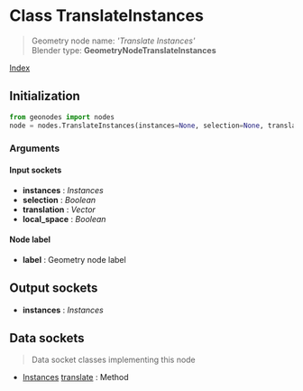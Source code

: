 
# Class TranslateInstances

> Geometry node name: _'Translate Instances'_<br>Blender type:  **GeometryNodeTranslateInstances**


[Index](/docs/index.md)

## Initialization


```python
from geonodes import nodes
node = nodes.TranslateInstances(instances=None, selection=None, translation=None, local_space=None, label=None)
```


### Arguments


#### Input sockets



- **instances** : _Instances_
- **selection** : _Boolean_
- **translation** : _Vector_
- **local_space** : _Boolean_



#### Node label



- **label** : Geometry node label



## Output sockets



- **instances** : _Instances_



## Data sockets

> Data socket classes implementing this node




- [Instances](../sockets/Instances.md) [translate](../sockets/Instances.md#translate) : Method


